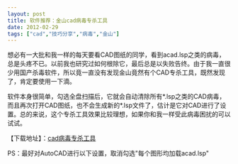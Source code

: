 ```yaml
---
layout: post
title: 软件推荐：金山cad病毒专杀工具
date: 2012-02-29
tags: ["cad","技巧分享","病毒","金山"]
---
```


想必有一大批和我一样的每天要看CAD图纸的同学，看到acad.lsp之类的病毒，总是头疼不已。以前我也研究过如何根除它，最后总是以失败告终。由于我一直很少用国产杀毒软件，所以竟一直没有发现金山竟然有个CAD专杀工具，既然发现了，肯定要使用一下滴。

软件本身很简单，勾选全盘扫描后，它就会自动清除所有*.lsp之类的CAD病毒，而且再次打开CAD图纸，也不会生成新的*.lsp文件了，估计是它对CAD进行了设置。总的来说，这个专杀工具效果比较理想，如果你和我一样受此病毒困扰的可以试试。

【下载地址】：[cad病毒专杀工具](http://www.ijinshan.com/zhuansha/cad/index.shtml)

PS：最好对AutoCAD进行以下设置，取消勾选"每个图形均加载acad.lsp"

